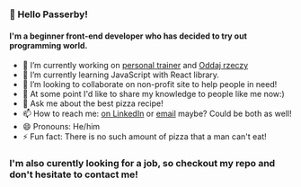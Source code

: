 ### :wave: Hello Passerby!

#### I'm a beginner front-end developer who has decided to try out programming world. 

- 🔭 I’m currently working on [personal trainer](https://github.com/kamildomagalski/PersonalTrainer) and [Oddaj rzeczy](https://github.com/kamildomagalski/OddajRzeczy)
- 🌱 I’m currently learning JavaScript with React library.
- 👯 I’m looking to collaborate on non-profit site to help people in need!
- :school: At some point I'd like to share my knowledge to people like me now:) 
- 💬 Ask me about the best pizza recipe!
- 📫 How to reach me: [on LinkedIn](https://www.linkedin.com/in/kamil-domagalski/) or [email](kdbrasi360@gmail.com) maybe? Could be both as well!
- 😄 Pronouns: He/him
- ⚡ Fun fact: There is no such amount of pizza that a man can't eat!



### I'm also curently looking for a job, so checkout my repo and don't hesitate to contact me!

<!--
**kamildomagalski/kamildomagalski** is a ✨ _special_ ✨ repository because its `README.md` (this file) appears on your GitHub profile.



- 🔭 I’m currently working on [personal trainer](https://github.com/kamildomagalski/PersonalTrainer) and [Oddaj rzeczy](https://github.com/kamildomagalski/OddajRzeczy)
- 🌱 I’m currently learning JavaScript with React, but also: 
- 👯 I’m looking to collaborate on 
- 🤔 I’m looking for help with ...
- 💬 Ask me about ...
- 📫 How to reach me: [on LinkedIn](https://www.linkedin.com/in/kamil-domagalski/) or [email](kdbrasi360@gmail.com) maybe? Could be both as well!
- 😄 Pronouns: He/him
- ⚡ Fun fact: ...
-->
